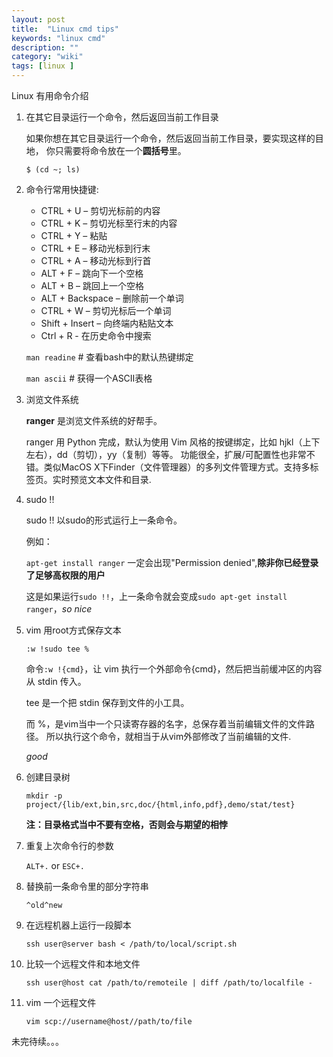 ```yaml
---
layout: post
title:  "Linux cmd tips"
keywords: "linux cmd"
description: ""
category: "wiki" 
tags: [linux ]
---
```


Linux 有用命令介绍 

<!-- more -->

1. 在其它目录运行一个命令，然后返回当前工作目录

	如果你想在其它目录运行一个命令，然后返回当前工作目录，要实现这样的目地，
	你只需要将命令放在一个**圆括号**里。

	`$ (cd ~; ls)`

2. 命令行常用快捷键:
	* CTRL  + U					– 剪切光标前的内容
	* CTRL  + K 				– 剪切光标至行末的内容
	* CTRL  + Y 				– 粘贴
	* CTRL  + E 				– 移动光标到行末
	* CTRL  + A 				– 移动光标到行首
	* ALT   + F 				– 跳向下一个空格
	* ALT   + B 				– 跳回上一个空格
	* ALT   + Backspace			– 删除前一个单词
	* CTRL  + W					– 剪切光标后一个单词
	* Shift + Insert			– 向终端内粘贴文本
	* Ctrl  + R					- 在历史命令中搜索
	
	`man readine`				# 查看bash中的默认热键绑定

	`man ascii`					# 获得一个ASCII表格


3. 浏览文件系统

	**ranger** 是浏览文件系统的好帮手。

	ranger 用 Python 完成，默认为使用 Vim 风格的按键绑定，比如 hjkl（上下左右），dd（剪切），yy（复制）等等。
	功能很全，扩展/可配置性也非常不错。类似MacOS X下Finder（文件管理器）的多列文件管理方式。支持多标签页。实时预览文本文件和目录.

4. sudo !!

	sudo !! 以sudo的形式运行上一条命令。

	例如：

	`apt-get install ranger` 一定会出现"Permission denied",**除非你已经登录
	了足够高权限的用户**

	这是如果运行`sudo !!`，上一条命令就会变成`sudo apt-get install ranger`，*so nice*

5. vim 用root方式保存文本

	`:w !sudo tee %`

	命令`:w !{cmd}`，让 vim 执行一个外部命令{cmd}，然后把当前缓冲区的内容从 stdin 传入。

	tee 是一个把 stdin 保存到文件的小工具。

	而 %，是vim当中一个只读寄存器的名字，总保存着当前编辑文件的文件路径。
	所以执行这个命令，就相当于从vim外部修改了当前编辑的文件.
	
	*good*

6. 创建目录树

	`mkdir -p project/{lib/ext,bin,src,doc/{html,info,pdf},demo/stat/test}`

	**注：目录格式当中不要有空格，否则会与期望的相悖**

7. 重复上次命令行的参数

	`ALT+.` or `ESC+.`

8. 替换前一条命令里的部分字符串

	`^old^new`

9. 在远程机器上运行一段脚本

	`ssh user@server bash < /path/to/local/script.sh`

10. 比较一个远程文件和本地文件

	`ssh user@host cat /path/to/remoteile | diff /path/to/localfile -`

11. vim 一个远程文件

	`vim scp://username@host//path/to/file`
	


 未完待续。。。

